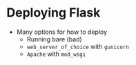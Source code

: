 Deploying Flask
===============

- Many options for how to deploy
	- Running bare (bad)
	- `web_server_of_choice` with `gunicorn`
	- `Apache` with `mod_wsgi`